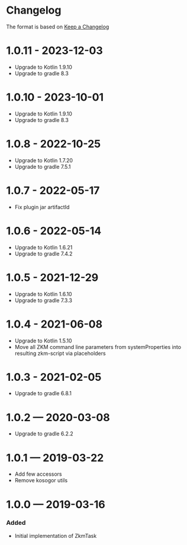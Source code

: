 # Changelog
The format is based on [Keep a Changelog](https://keepachangelog.com/en/1.0.0/)

# 1.0.11 - 2023-12-03
* Upgrade to Kotlin 1.9.10
* Upgrade to gradle 8.3

# 1.0.10 - 2023-10-01
* Upgrade to Kotlin 1.9.10
* Upgrade to gradle 8.3

# 1.0.8 - 2022-10-25
* Upgrade to Kotlin 1.7.20
* Upgrade to gradle 7.5.1

# 1.0.7 - 2022-05-17
* Fix plugin jar artifactId

# 1.0.6 - 2022-05-14
* Upgrade to Kotlin 1.6.21
* Upgrade to gradle 7.4.2

# 1.0.5 - 2021-12-29
* Upgrade to Kotlin 1.6.10
* Upgrade to gradle 7.3.3

# 1.0.4 - 2021-06-08
* Upgrade to Kotlin 1.5.10
* Move all ZKM command line parameters from systemProperties into resulting zkm-script via placeholders  

# 1.0.3 - 2021-02-05
* Upgrade to gradle 6.8.1

# 1.0.2 — 2020-03-08
* Upgrade to gradle 6.2.2

# 1.0.1 — 2019-03-22
* Add few accessors
* Remove kosogor utils

# 1.0.0 — 2019-03-16
### Added
* Initial implementation of ZkmTask 
